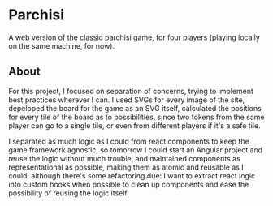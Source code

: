 # Parchisi
A web version of the classic parchisi game, for four players (playing locally on the same machine, for now).
## About
For this project, I focused on separation of concerns, trying to implement best practices wherever I can. I used SVGs for every image of the site, depeloped the board for the game as an SVG itself, calculated the positions for every tile of the board as to possibilities, since two tokens from the same player can go to a single tile, or even from different players if it's a safe tile.
<p>I separated as much logic as I could from react components to keep the game framework agnostic, so tomorrow I could start an Angular project and reuse the logic without much trouble, and maintained components as representational as possible, making them as atomic and reusable as I could, although there's some refactoring due: I want to extract react logic into custom hooks when possible to clean up components and ease the possibility of reusing the logic itself.</p>
